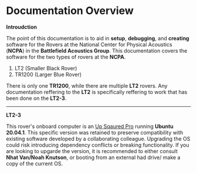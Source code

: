 # Documentation Overview

**Introudction**

The point of this documentation is to aid in **setup**, **debugging**, and **creating** software for the Rovers at the National Center for Physical Acoustics (**NCPA**) in the **Battlefield Acoustics Group**. This documentation covers the software for the two types of rovers at the **NCPA**. 
1. LT2 (Smaller Black Rover)
2. TR1200 (Larger Blue Rover)

There is only one **TR1200**, while there are multiple **LT2** rovers. Any documentation reffering to the **LT2** is specifically reffering to work that has been done on the **LT2-3**.

---

**LT2-3**

This rover's onboard computer is an [Up Sqaured Pro](https://up-board.org/up-squared-pro/) running **Ubuntu 20.04.1**. This specific version was retained to preserve compatibility with existing software developed by a collaborating colleague. Upgrading the OS could risk introducing dependency conflicts or breaking functionality. If you are looking to upgarde the version, it is recommended to either consult **Nhat Van/Noah Knutson**, or booting from an external had drive/ make a copy of the current OS.
